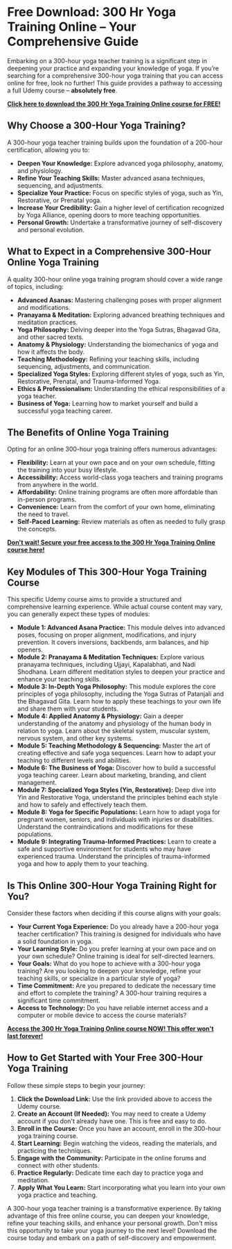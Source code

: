 # Free Download: 300 Hr Yoga Training Online – Your Comprehensive Guide

Embarking on a 300-hour yoga teacher training is a significant step in deepening your practice and expanding your knowledge of yoga. If you’re searching for a comprehensive 300-hour yoga training that you can access online for free, look no further! This guide provides a pathway to accessing a full Udemy course – **absolutely free**.

[**Click here to download the 300 Hr Yoga Training Online course for FREE!**](https://udemywork.com/300-hr-yoga-training-online)

## Why Choose a 300-Hour Yoga Training?

A 300-hour yoga teacher training builds upon the foundation of a 200-hour certification, allowing you to:

*   **Deepen Your Knowledge:** Explore advanced yoga philosophy, anatomy, and physiology.
*   **Refine Your Teaching Skills:** Master advanced asana techniques, sequencing, and adjustments.
*   **Specialize Your Practice:** Focus on specific styles of yoga, such as Yin, Restorative, or Prenatal yoga.
*   **Increase Your Credibility:** Gain a higher level of certification recognized by Yoga Alliance, opening doors to more teaching opportunities.
*   **Personal Growth:** Undertake a transformative journey of self-discovery and personal evolution.

## What to Expect in a Comprehensive 300-Hour Online Yoga Training

A quality 300-hour online yoga training program should cover a wide range of topics, including:

*   **Advanced Asanas:** Mastering challenging poses with proper alignment and modifications.
*   **Pranayama & Meditation:** Exploring advanced breathing techniques and meditation practices.
*   **Yoga Philosophy:** Delving deeper into the Yoga Sutras, Bhagavad Gita, and other sacred texts.
*   **Anatomy & Physiology:** Understanding the biomechanics of yoga and how it affects the body.
*   **Teaching Methodology:** Refining your teaching skills, including sequencing, adjustments, and communication.
*   **Specialized Yoga Styles:** Exploring different styles of yoga, such as Yin, Restorative, Prenatal, and Trauma-Informed Yoga.
*   **Ethics & Professionalism:** Understanding the ethical responsibilities of a yoga teacher.
*   **Business of Yoga:** Learning how to market yourself and build a successful yoga teaching career.

## The Benefits of Online Yoga Training

Opting for an online 300-hour yoga training offers numerous advantages:

*   **Flexibility:** Learn at your own pace and on your own schedule, fitting the training into your busy lifestyle.
*   **Accessibility:** Access world-class yoga teachers and training programs from anywhere in the world.
*   **Affordability:** Online training programs are often more affordable than in-person programs.
*   **Convenience:** Learn from the comfort of your own home, eliminating the need to travel.
*   **Self-Paced Learning:** Review materials as often as needed to fully grasp the concepts.

[**Don't wait! Secure your free access to the 300 Hr Yoga Training Online course here!**](https://udemywork.com/300-hr-yoga-training-online)

## Key Modules of This 300-Hour Yoga Training Course

This specific Udemy course aims to provide a structured and comprehensive learning experience. While actual course content may vary, you can generally expect these types of modules:

*   **Module 1: Advanced Asana Practice:** This module delves into advanced poses, focusing on proper alignment, modifications, and injury prevention. It covers inversions, backbends, arm balances, and hip openers.
*   **Module 2: Pranayama & Meditation Techniques:** Explore various pranayama techniques, including Ujjayi, Kapalabhati, and Nadi Shodhana. Learn different meditation styles to deepen your practice and enhance your teaching skills.
*   **Module 3: In-Depth Yoga Philosophy:** This module explores the core principles of yoga philosophy, including the Yoga Sutras of Patanjali and the Bhagavad Gita. Learn how to apply these teachings to your own life and share them with your students.
*   **Module 4: Applied Anatomy & Physiology:** Gain a deeper understanding of the anatomy and physiology of the human body in relation to yoga. Learn about the skeletal system, muscular system, nervous system, and other key systems.
*   **Module 5: Teaching Methodology & Sequencing:** Master the art of creating effective and safe yoga sequences. Learn how to adapt your teaching to different levels and abilities.
*   **Module 6: The Business of Yoga:** Discover how to build a successful yoga teaching career. Learn about marketing, branding, and client management.
*   **Module 7: Specialized Yoga Styles (Yin, Restorative):** Deep dive into Yin and Restorative Yoga, understand the principles behind each style and how to safely and effectively teach them.
*   **Module 8: Yoga for Specific Populations:** Learn how to adapt yoga for pregnant women, seniors, and individuals with injuries or disabilities. Understand the contraindications and modifications for these populations.
*   **Module 9: Integrating Trauma-Informed Practices:** Learn to create a safe and supportive environment for students who may have experienced trauma. Understand the principles of trauma-informed yoga and how to apply them to your teaching.

## Is This Online 300-Hour Yoga Training Right for You?

Consider these factors when deciding if this course aligns with your goals:

*   **Your Current Yoga Experience:** Do you already have a 200-hour yoga teacher certification? This training is designed for individuals who have a solid foundation in yoga.
*   **Your Learning Style:** Do you prefer learning at your own pace and on your own schedule? Online training is ideal for self-directed learners.
*   **Your Goals:** What do you hope to achieve with a 300-hour yoga training? Are you looking to deepen your knowledge, refine your teaching skills, or specialize in a particular style of yoga?
*   **Time Commitment:** Are you prepared to dedicate the necessary time and effort to complete the training? A 300-hour training requires a significant time commitment.
*   **Access to Technology:** Do you have reliable internet access and a computer or mobile device to access the course materials?

[**Access the 300 Hr Yoga Training Online course NOW! This offer won't last forever!**](https://udemywork.com/300-hr-yoga-training-online)

## How to Get Started with Your Free 300-Hour Yoga Training

Follow these simple steps to begin your journey:

1.  **Click the Download Link:** Use the link provided above to access the Udemy course.
2.  **Create an Account (If Needed):** You may need to create a Udemy account if you don't already have one. This is free and easy to do.
3.  **Enroll in the Course:** Once you have an account, enroll in the 300-hour yoga training course.
4.  **Start Learning:** Begin watching the videos, reading the materials, and practicing the techniques.
5.  **Engage with the Community:** Participate in the online forums and connect with other students.
6.  **Practice Regularly:** Dedicate time each day to practice yoga and meditation.
7.  **Apply What You Learn:** Start incorporating what you learn into your own yoga practice and teaching.

A 300-hour yoga teacher training is a transformative experience. By taking advantage of this free online course, you can deepen your knowledge, refine your teaching skills, and enhance your personal growth. Don't miss this opportunity to take your yoga journey to the next level! Download the course today and embark on a path of self-discovery and empowerment.
